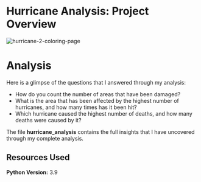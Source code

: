 # Hurricane Analysis: Project Overview
 
 ![hurricane-2-coloring-page](https://user-images.githubusercontent.com/114705723/223798969-052b88ea-1bf2-42fd-a2c0-8afa5db20f9a.png)

# Analysis
Here is a glimpse of the questions that I answered through my analysis:
* How do you count the number of areas that have been damaged?
* What is the area that has been affected by the highest number of hurricanes, and how many times has it been hit?
* Which hurricane caused the highest number of deaths, and how many deaths were caused by it?

The file **hurricane_analysis** contains the full insights that I have uncovered through my complete analysis.

## Resources Used
**Python Version:** 3.9
